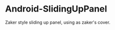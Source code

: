 Android-SlidingUpPanel
======================

Zaker style sliding up panel, using as zaker's cover.
